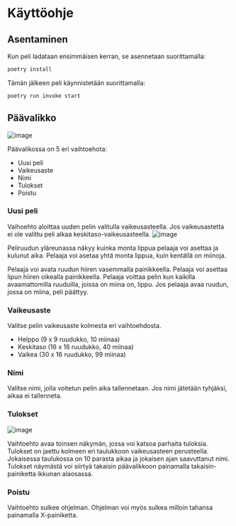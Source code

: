 # Käyttöohje

## Asentaminen
Kun peli ladataan ensimmäisen kerran, se asennetaan suorittamalla:
```bash
poetry install
```

Tämän jälkeen peli käynnistetään suorittamalla:
```bash
poetry run invoke start
```

## Päävalikko
![image](https://user-images.githubusercontent.com/77693693/118402399-775c5980-b672-11eb-8f32-1926d46d8d35.png)

Päävalikossa on 5 eri vaihtoehota:
 * Uusi peli
 * Vaikeusaste
 * Nimi
 * Tulokset
 * Poistu

### Uusi peli
Vaihoehto aloittaa uuden pelin valitulla vaikeusasteella. Jos vaikeusastetta ei ole valittu peli alkaa keskitaso-vaikeusasteella.
![image](https://user-images.githubusercontent.com/77693693/118403056-52b5b100-b675-11eb-8b5f-ec27034e97d0.png)

Peliruudun yläreunassa näkyy kuinka monta lippua pelaaja voi asettaa ja kulunut aika. Pelaaja voi asetaa yhtä monta lippua, kuin kentällä on miinoja.

Pelaaja voi avata ruudun hiiren vasemmalla painikkeella. Pelaaja voi asettaa lipun hiiren oikealla painikkeella. Pelaaja voittaa pelin kun kaikilla avaamattomilla ruuduilla, joissa on miina on, lippu. Jos pelaaja avaa ruudun, jossa on miina, peli päättyy.

### Vaikeusaste
Valitse pelin vaikeusaste kolmesta eri vaihtoehdosta.
 * Helppo (9 x 9 ruudukko, 10 miinaa)
 * Keskitaso (16 x 16 ruudukko, 40 miinaa)
 * Vaikea (30 x 16 ruudukko, 99 miinaa)

### Nimi
Valitse nimi, jolla voitetun pelin aika tallennetaan. Jos nimi jätetään tyhjäksi, aikaa ei tallenneta.

### Tulokset
![image](https://user-images.githubusercontent.com/77693693/118402843-5f85d500-b674-11eb-9994-a5c4ffa90aef.png)

Vaihtoehto avaa toinsen näkymän, jossa voi katsoa parhaita tuloksia. Tulokset on jaettu kolmeen eri taulukkoon vaikeusasteen perusteella. Jokaisessa taulukossa on 10 parasta aikaa ja jokaisen ajan saavuttanut nimi. Tulokset näymästä voi siirtyä takaisin päävalikkoon painamalla takaisin-painiketta ikkunan alaosassa.

### Poistu
Vaihtoehto sulkee ohjelman. Ohjelman voi myös sulkea milloin tahansa painamalla X-painiketta.
